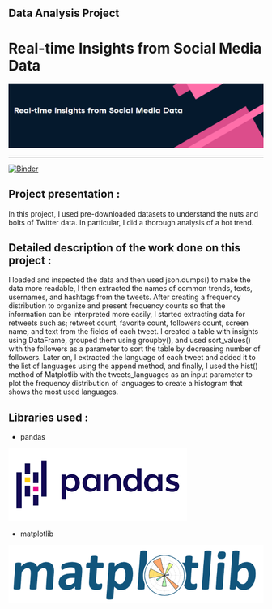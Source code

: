 ## Data Analysis Project
# Real-time Insights from Social Media Data

![](Images/title.PNG)

-----------------------------------------------------

[![Binder](https://mybinder.org/badge_logo.svg)](https://mybinder.org/v2/gh/YassineBouriga/Real-time-Insights-from-Social-Media-Data/main?labpath=notebook.ipynb)

## Project presentation :

In this project, I used pre-downloaded datasets to understand the nuts and bolts of Twitter data.
In particular, I did a thorough analysis of a hot trend.

## Detailed description of the work done on this project :

I loaded and inspected the data and then used json.dumps() to make the data more readable, I then extracted the names of common trends, texts, usernames, and hashtags from the tweets.
After creating a frequency distribution to organize and present frequency counts so that the information can be interpreted more easily, 
I started extracting data for retweets such as; retweet count, favorite count, followers count, screen name, and text from the fields of each tweet.
I created a table with insights using DataFrame, grouped them using groupby(), and used sort_values() with the followers as a parameter to sort the table by decreasing number of followers.
Later on, I extracted the language of each tweet and added it to the list of languages using the append method, 
and finally, I used the hist() method of Matplotlib with the tweets_languages as an input parameter to plot the frequency distribution of languages to create a histogram that shows the most used languages.


## Libraries used :

* pandas

![](Images/pandas.PNG)


* matplotlib

![](Images/matplotlib.PNG)
